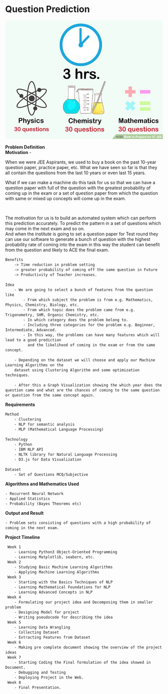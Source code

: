 # Question Prediction<br>
![IIT Question Icon](https://github.com/Ajay-2007/mini-project/blob/master/Project%20Ideas/images/question_prediction.jpg)

<b>Problem Definition</b></br>
    <b>Motivation</b>
        - <p>When we were JEE Aspirants, we used to buy a book on the past 10-year question paper, practice paper, etc. What we have seen so far is that they all contain the questions from the last 10 years
        or even last 15 years.</p>
    <p>What if we can make a machine do this task for us so that we can have a question paper with full of the question with the greatest probability of coming up in the exam
        or a set of question paper from which the question with same or mixed up concepts will come up in the exam.
        </p>  
        <p>The motivation for us is to build an automated system which can perform this prediction accurately.
        To predict the pattern in a set of questions which may come in the next exam and so on.
        <br>
        And when the institute is going to set a question paper for Test round they can 
        use our software to generate a bunch of question with the highest probability rate of coming into the exam
        in this way the student can benefit from the question and likely to ACE the final exam.


    Benefits
        -> Time reduction in problem setting
        -> greater probability of coming off the same question in Future
        -> Productivity of Teacher increases.

    Idea
        - We are going to select a bunch of features from the question like
            - From which subject the problem is from e.g. Mathematics, Physics, Chemistry, Biology, etc.
            - From which topic does the problem came from e.g. Trigonometry, SHM, Organic Chemistry, etc.
            - In which category does the problem belong to.
            - Including three categories for the problem e.g. Beginner, Intermediate, Advanced.
            - In this way, the problems can have many features which will lead to a good prediction 
              and the likelihood of coming in the exam or from the same concept.

        - Depending on the dataset we will choose and apply our Machine Learning Algorithms on the
        dataset using Clustering Algorithm and some optimization techniques.

        - After this a Graph Visualization showing the which year does the question came and what are the chances of coming to the same question or question from the same concept again. 
    
<b>Requirements</b>

    Method
        - Clustering
        - NLP for semantic analysis
        - MLP (Mathematical Language Processing)

    Technology
        - Python
        - IBM NLP API
        - NLTK library for Natural Language Processing
        - D3.js for Data Visualization

    Dataset
        - Set of Questions MCQ/Subjective

<b>Algorithms and Mathematics Used</b>


    - Recurrent Neural Network
    - Applied Statistics
    - Probability (Bayes Theorems etc)

<b>Output and Result</b>


    - Problem sets consisting of questions with a high probability of coming in the next exam.
    
<b> Project Timeline </b><br>

     Week 1
        - Learning Python3 Object-Oriented Programming
        - Learning Matplotlib, seaborn, etc.
     Week 2
        - Studying Basic Machine Learning Algorithms
        - Applying Machine Learning Algorithms
     Week 3
        - Starting with the Basics Techniques of NLP
        - Learning Mathematical Foundations for NLP
        - Learning Advanced Concepts in NLP
     Week 4
        - Formulating our project idea and Decomposing them in smaller problem
        - Designing Model for project
        - Writing pseudocode for describing the idea
     Week 5
        - Learning Data Wrangling
        - Collecting Dataset
        - Extracting Features from Dataset
     Week 6
        - Making pre complete document showing the overview of the project ideas
     Week 7
        - Starting Coding the Final formulation of the idea showed in Document.
        - Debugging and Testing
        - Deploying Project in the Web.
     Week 8
        - Final Presentation.
